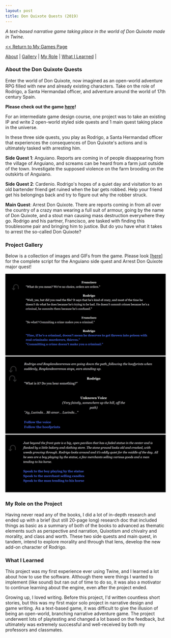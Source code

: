 ```yaml
---
layout: post
title: Don Quixote Quests (2019)
---
```

_A text-based narrative game taking place in the world of Don Quixote made in Twine._


<a href="/myGames"><< Return to My Games Page</a>

[About](#about-the-don-quixote-quests)	|	[Gallery](#project-gallery)	|	[My Role](#my-role-on-the-project)	|	[What I Learned](#what-i-learned)	|

### **About the Don Quixote Quests**
Enter the world of Don Quixote, now imagined as an open-world adventure RPG filled with new and already existing characters. Take on the role of Rodrigo, a Santa Hermandad officer, and adventure around the world of 17th century Spain. 

**Please check out the game [here](https://penguincoco.itch.io/don-quixote-narrative-assignment)!**

For an intermediate game design course, one project was to take an existing IP and write 2 open-world styled side quests and 1 main quest taking place in the universe. 

In these three side quests, you play as Rodrigo, a Santa Hermandad officer that experiences the consequences of Don Quixote's actions and is ultimately tasked with arresting him. 

**Side Quest 1**: Anguiano. Reports are coming in of people disappearing from the village of Anguiano, and screams can be heard from a farm just outside of the town. Investigate the supposed violence on the farm brooding on the outskirts of Anguiano.

**Side Quest 2**: Cardenio. Rodrigo's hopes of a quiet day and visitation to an old bartender friend get ruined when the bar gets robbed. Help your friend get his belongings back and try to figure out why the robber struck. 

**Main Quest**: Arrest Don Quixote. There are reports coming in from all over the country of a crazy man wearing a full suit of armour, going by the name of Don Quixote, and a stout man causing mass destruction everywhere they go. Rodrigo and his partner, Francisco, are tasked with finding this troublesome pair and bringing him to justice. But do you have what it takes to arrest the so-called Don Quixote? 


### **Project Gallery**

Below is a collection of images and GIFs from the game. Please look <a href="https://github.com/penguincoco-portfolio/penguincoco.github.io/blob/master/assets/artwork/MyGames/DonQuixote/ChuangSammy_MainQuest_ArrestDonQuixote.pdf" target="_blank">[here]</a> for the complete script for the Anguiano side quest and Arrest Don Quixote major quest!

![Don Quixote Screenshot1](/assets/artwork/MyGames/DonQuixote/DonQuixote_Screenshot2.jpg) 
![Don Quixote Screenshot2](/assets/artwork/MyGames/DonQuixote/DonQuixote_Cardenio_Screenshot2.jpg)
![Don Quixote Screenshot3](/assets/artwork/MyGames/DonQuixote/DonQuixote_AndresJuanHaldudo_Screenshot3.jpg)


### **My Role on the Project**
Having never read any of the books, I did a lot of in-depth research and ended up with a brief (but still 20-page long) research doc that included things as basic as a summary of both of the books to advanced as thematic elements such as perspective and narration, Quixotism and chivalry and morality, and class and worth. These two side quests and main quest, in tandem, intend to explore morality and through that lens, develop the new add-on character of Rodrigo. 


### **What I Learned**
This project was my first experience ever using Twine, and I learned a lot about how to use the software. Although there were things I wanted to implement (like sound) but ran out of time to do so, it was also a motivator to continue learning about the engine, even after the project ended. 

Growing up, I loved writing. Before this project, I'd written countless short stories, but this was my first major solo project in narrative design and game writing. As a text-based game, it was difficult to give the illusion of being an open-world, branching narrative adventure game. The project underwent lots of playtesting and changed a lot based on the feedback, but ultimately was extremely successful and well-received by both my professors and classmates. 
